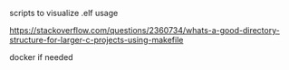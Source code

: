 scripts to visualize .elf usage

https://stackoverflow.com/questions/2360734/whats-a-good-directory-structure-for-larger-c-projects-using-makefile

docker if needed
